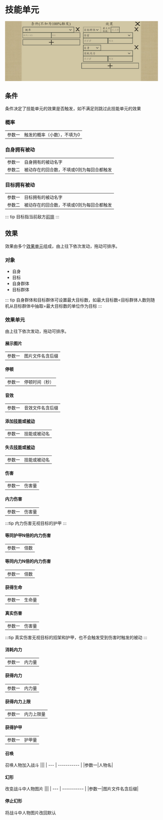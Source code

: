 # 技能单元
![技能单元](../../assets/spell-unit.jpg)

## 条件
条件决定了技能单元的效果是否触发，如不满足则跳过此技能单元的效果

### 概率
|||
| --- | ----------- |
|参数一|触发的概率（小数），不填为0|

### 自身拥有被动
|||
| --- | ----------- |
|参数一|自身拥有的被动名字|
|参数二|被动存在的回合数，不填或0则为每回合都触发|

### 目标拥有被动
|||
| --- | ----------- |
|参数一|目标拥有的被动名字|
|参数二|被动存在的回合数，不填或0则为每回合都触发|

::: tip
目标指当前敌方[前排](./combat.html#前排)
:::

## 效果
效果由多个[效果单元](#效果单元)组成，由上往下依次发动，拖动可排序。

### 对象
- 自身
- 目标
- 自身群体
- 目标群体

::: tip
自身群体和目标群体可设置最大目标数，如最大目标数<目标群体人数则随机从目标群体中抽取=最大目标数的单位作为目标
:::

### 效果单元

由上往下依次发动，拖动可排序。

#### 展示图片
|||
| --- | ----------- |
|参数一|图片文件名含后缀|

#### 停顿
|||
| --- | ----------- |
|参数一|停顿时间（秒）|

#### 音效
|||
| --- | ----------- |
|参数一|音效文件名含后缀|


#### 添加[技能](./spell.html)或[被动](./passive.html)
|||
| --- | ----------- |
|参数一|技能或被动名|

#### 失去[技能](./spell.html)或[被动](./passive.html)
|||
| --- | ----------- |
|参数一|技能或被动名|

#### 伤害
|||
| --- | ----------- |
|参数一|伤害量|

#### 内力伤害
|||
| --- | ----------- |
|参数一|伤害量|
:::tip
内力伤害无视目标的护甲
:::

#### 等同护甲N倍的内力伤害
|||
| --- | ----------- |
|参数一|倍数|

#### 等同内力N倍的内力伤害
|||
| --- | ----------- |
|参数一|倍数|

#### 获得生命
|||
| --- | ----------- |
|参数一|生命量|

#### 真实伤害
|||
| --- | ----------- |
|参数一|伤害量|
:::tip
真实伤害无视目标的招架和护甲，也不会触发受到伤害时触发的被动
:::

#### 消耗内力
|||
| --- | ----------- |
|参数一|内力量|

#### 获得内力
|||
| --- | ----------- |
|参数一|内力量|

#### 获得内力上限
|||
| --- | ----------- |
|参数一|内力上限量|

#### 获得护甲
|||
| --- | ----------- |
|参数一|护甲量|

#### 召唤
召唤人物加入战斗
|||
| --- | ----------- |
|参数一|人物名|

#### 幻形
改变战斗中人物图片
|||
| --- | ----------- |
|参数一|图片文件名含后缀|

#### 停止幻形
将战斗中人物图片改回默认
